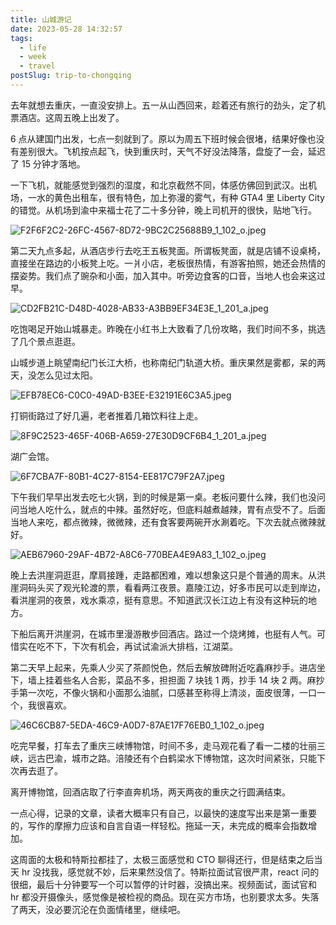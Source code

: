 ```yaml
---
title: 山城游记
date: 2023-05-28 14:32:57
tags:
  - life
  - week
  - travel
postSlug: trip-to-chongqing
---
```


去年就想去重庆，一直没安排上。五一从山西回来，趁着还有旅行的劲头，定了机票酒店。这周五晚上出发了。

6 点从建国门出发，七点一刻就到了。原以为周五下班时候会很堵，结果好像也没有差别很大。飞机按点起飞，快到重庆时，天气不好没法降落，盘旋了一会，延迟了 15 分钟才落地。

一下飞机，就能感觉到强烈的湿度，和北京截然不同，体感仿佛回到武汉。出机场，一水的黄色出租车，很有特色，加上弥漫的雾气，有种 GTA4 里 Liberty City 的错觉。从机场到渝中来福士花了二十多分钟，晚上司机开的很快，贴地飞行。

![F2F6F2C2-26FC-4567-8D72-9BC2C25688B9_1_102_o.jpeg](https://p1-juejin.byteimg.com/tos-cn-i-k3u1fbpfcp/5e627e763f394b77afcc4e6813f57404~tplv-k3u1fbpfcp-watermark.image)

第二天九点多起，从酒店步行去吃王五板凳面。所谓板凳面，就是店铺不设桌椅，直接坐在路边的小板凳上吃。一爿小店，老板很热情，有游客拍照，她还会热情的摆姿势。我们点了豌杂和小面，加入其中。听旁边食客的口音，当地人也会来这过早。

![CD2FB21C-D48D-4028-AB33-A3BB9EF34E3E_1_201_a.jpeg](https://p3-juejin.byteimg.com/tos-cn-i-k3u1fbpfcp/b109c6c450534b9382eb26a9c627088a~tplv-k3u1fbpfcp-watermark.image)

吃饱喝足开始山城暴走。昨晚在小红书上大致看了几份攻略，我们时间不多，挑选了几个景点逛逛。

山城步道上眺望南纪门长江大桥，也称南纪门轨道大桥。重庆果然是雾都，呆的两天，没怎么见过太阳。

![EFB78EC6-C0C0-49AD-B3EE-E32191E6C3A5.jpeg](https://p1-juejin.byteimg.com/tos-cn-i-k3u1fbpfcp/3debf3beffd547ae891d7de8dff92212~tplv-k3u1fbpfcp-watermark.image)

打铜街路过了好几遍，老者推着几箱饮料往上走。

![8F9C2523-465F-406B-A659-27E30D9CF6B4_1_201_a.jpeg](https://p1-juejin.byteimg.com/tos-cn-i-k3u1fbpfcp/ea7322e6d7d44bbb971d91a2ffa1c351~tplv-k3u1fbpfcp-watermark.image?)

湖广会馆。

![6F7CBA7F-80B1-4C27-8154-EE817C79F2A7.jpeg](https://p1-juejin.byteimg.com/tos-cn-i-k3u1fbpfcp/5c3df26eb9754538b15978ba7cef72d4~tplv-k3u1fbpfcp-watermark.image)

下午我们早早出发去吃七火锅，到的时候是第一桌。老板问要什么辣，我们也没问问当地人吃什么，就点的中辣。虽然好吃，但底料越煮越辣，胃有点受不了。后面当地人来吃，都点微辣，微微辣，还有食客要两碗开水涮着吃。下次去就点微辣就好。

![AEB67960-29AF-4B72-A8C6-770BEA4E9A83_1_102_o.jpeg](https://p3-juejin.byteimg.com/tos-cn-i-k3u1fbpfcp/1fc814238716431eb7dc8a8851805e04~tplv-k3u1fbpfcp-watermark.image?)

晚上去洪崖洞逛逛，摩肩接踵，走路都困难，难以想象这只是个普通的周末。从洪崖洞码头买了观光轮渡的票，看看两江夜景。嘉陵江边，好多市民可以走到岸边，看洪崖洞的夜景，戏水乘凉，挺有意思。不知道武汉长江边上有没有这种玩的地方。

下船后离开洪崖洞，在城市里漫游散步回酒店。路过一个烧烤摊，也挺有人气。可惜实在吃不下，下次有机会，再试试渝派大排档，江湖菜。

第二天早上起来，先乘人少买了茶颜悦色，然后去解放碑附近吃鑫麻抄手。进店坐下，墙上挂着些名人合影，菜品不多，担担面 7 块钱 1 两，抄手 14 块 2 两。麻抄手第一次吃，不像火锅和小面那么油腻，口感甚至称得上清淡，面皮很薄，一口一个，我很喜欢。

![46C6CB87-5EDA-46C9-A0D7-87AE17F76EB0_1_102_o.jpeg](https://p3-juejin.byteimg.com/tos-cn-i-k3u1fbpfcp/1480a66aa9c2487ebfe470d4077ade64~tplv-k3u1fbpfcp-watermark.image)

吃完早餐，打车去了重庆三峡博物馆，时间不多，走马观花看了看一二楼的壮丽三峡，远古巴渝，城市之路。涪陵还有个白鹤梁水下博物馆，这次时间紧张，只能下次再去逛了。

离开博物馆，回酒店取了行李直奔机场，两天两夜的重庆之行圆满结束。

一点心得，记录的文章，读者大概率只有自己，以最快的速度写出来是第一重要的，写作的摩擦力应该和自言自语一样轻松。拖延一天，未完成的概率会指数增加。

这周面的太极和特斯拉都挂了，太极三面感觉和 CTO 聊得还行，但是结束之后当天 hr 没找我，感觉就不妙，后来果然没信了。特斯拉面试官很严肃，react 问的很细，最后十分钟要写一个可以暂停的计时器，没搞出来。视频面试，面试官和 hr 都没开摄像头，感觉像是被检视的商品。现在买方市场，也别要求太多。失落了两天，没必要沉沦在负面情绪里，继续吧。
